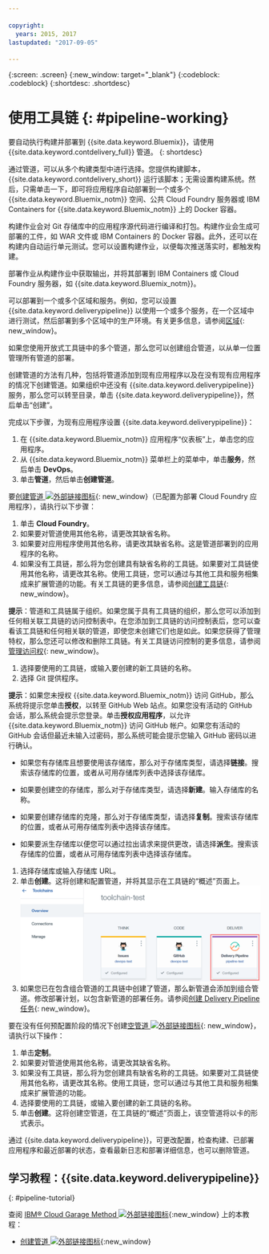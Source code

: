 ```yaml
---

copyright:
  years: 2015, 2017
lastupdated: "2017-09-05"

---
```



{:screen: .screen}
{:new_window: target="_blank"}
{:codeblock: .codeblock}
{:shortdesc: .shortdesc}

# 使用工具链 {: #pipeline-working}

要自动执行构建并部署到 {{site.data.keyword.Bluemix}}，请使用 {{site.data.keyword.contdelivery_full}} 管道。
{: shortdesc}

通过管道，可以从多个构建类型中进行选择。您提供构建脚本，{{site.data.keyword.contdelivery_short}} 运行该脚本；无需设置构建系统。然后，只需单击一下，即可将应用程序自动部署到一个或多个 {{site.data.keyword.Bluemix_notm}} 空间、公共 Cloud Foundry 服务器或 IBM Containers for {{site.data.keyword.Bluemix_notm}} 上的 Docker 容器。

构建作业会对 Git 存储库中的应用程序源代码进行编译和打包。构建作业会生成可部署的工件，如 WAR 文件或 IBM Containers 的 Docker 容器。此外，还可以在构建内自动运行单元测试。您可以设置构建作业，以便每次推送落实时，都触发构建。

部署作业从构建作业中获取输出，并将其部署到 IBM Containers 或 Cloud Foundry 服务器，如 {{site.data.keyword.Bluemix_notm}}。

可以部署到一个或多个区域和服务。例如，您可以设置 {{site.data.keyword.deliverypipeline}} 以使用一个或多个服务，在一个区域中进行测试，然后部署到多个区域中的生产环境。有关更多信息，请参阅[区域](/docs/overview/whatisbluemix.html#ov_intro_reg){: new_window}。

如果您使用开放式工具链中的多个管道，那么您可以创建组合管道，以从单一位置管理所有管道的部署。

创建管道的方法有几种，包括将管道添加到现有应用程序以及在没有现有应用程序的情况下创建管道。如果组织中还没有 {{site.data.keyword.deliverypipeline}} 服务，那么您可以转至目录，单击 {{site.data.keyword.deliverypipeline}}，然后单击“创建”。

完成以下步骤，为现有应用程序设置 {{site.data.keyword.deliverypipeline}}：

1. 在 {{site.data.keyword.Bluemix_notm}} 应用程序“仪表板”上，单击您的应用程序。
1. 从 {{site.data.keyword.Bluemix_notm}} 菜单栏上的菜单中，单击**服务**，然后单击 **DevOps**。
1. 单击**管道**，然后单击**创建管道**。

要[创建管道 ![外部链接图标](../../icons/launch-glyph.svg "外部链接图标")](https://console.bluemix.net/devops/pipelines/dashboard/create){: new_window}（已配置为部署 Cloud Foundry 应用程序），请执行以下步骤：

1. 单击 **Cloud Foundry**。
1. 如果要对管道使用其他名称，请更改其缺省名称。
1. 如果要对应用程序使用其他名称，请更改其缺省名称。这是管道部署到的应用程序的名称。
1. 如果没有工具链，那么将为您创建具有缺省名称的工具链。如果要对工具链使用其他名称，请更改其名称。使用工具链，您可以通过与其他工具和服务相集成来扩展管道的功能。有关工具链的更多信息，请参阅[创建工具链](/docs/services/ContinuousDelivery/toolchains_working.html){: new_window}。

 **提示**：管道和工具链属于组织。如果您属于具有工具链的组织，那么您可以添加到任何相关联工具链的访问控制表中。在您添加到工具链的访问控制表后，您可以查看该工具链和任何相关联的管道，即使您未创建它们也是如此。如果您获得了管理特权，那么您还可以修改和删除工具链。有关工具链访问控制的更多信息，请参阅[管理访问权](/docs/services/ContinuousDelivery/toolchains_using.html#managing_access){: new_window}。

1. 选择要使用的工具链，或输入要创建的新工具链的名称。
1. 选择 Git 提供程序。

 **提示**：如果您未授权 {{site.data.keyword.Bluemix_notm}} 访问 GitHub，那么系统将提示您单击**授权**，以转至 GitHub Web 站点。如果您没有活动的 GitHub 会话，那么系统会提示您登录。单击**授权应用程序**，以允许 {{site.data.keyword.Bluemix_notm}} 访问 GitHub 帐户。如果您有活动的 GitHub 会话但最近未输入过密码，那么系统可能会提示您输入 GitHub 密码以进行确认。

   * 如果您有存储库且想要使用该存储库，那么对于存储库类型，请选择**链接**。搜索该存储库的位置，或者从可用存储库列表中选择该存储库。

   * 如果要创建空的存储库，那么对于存储库类型，请选择**新建**。输入存储库的名称。

   * 如果要创建存储库的克隆，那么对于存储库类型，请选择**复制**。搜索该存储库的位置，或者从可用存储库列表中选择该存储库。

   * 如果要派生存储库以便您可以通过拉出请求来提供更改，请选择**派生**。搜索该存储库的位置，或者从可用存储库列表中选择该存储库。

1. 选择存储库或输入存储库 URL。
1. 单击**创建**。这将创建和配置管道，并将其显示在工具链的“概述”页面上。![“管道”卡](images/cd_pipeline.png)
1. 如果您已在包含组合管道的工具链中创建了管道，那么新管道会添加到组合管道。修改部署计划，以包含新管道的部署任务。请参阅[创建 Delivery Pipeline 任务](/docs/services/ContinuousDelivery/pipeline_deployment_plan.html#tasks_pipelineCD){: new_window}。

要在没有任何预配置阶段的情况下创建[空管道 ![外部链接图标](../../icons/launch-glyph.svg "外部链接图标")](https://console.bluemix.net/devops/pipelines/dashboard/create){: new_window}，请执行以下操作：

1. 单击**定制**。
1. 如果要对管道使用其他名称，请更改其缺省名称。
1. 如果没有工具链，那么将为您创建具有缺省名称的工具链。如果要对工具链使用其他名称，请更改其名称。使用工具链，您可以通过与其他工具和服务相集成来扩展管道的功能。
1. 选择要使用的工具链，或输入要创建的新工具链的名称。
1. 单击**创建**。这将创建空管道，在工具链的“概述”页面上，该空管道将以卡的形式表示。

通过 {{site.data.keyword.deliverypipeline}}，可更改配置，检查构建、已部署应用程序和最近部署的状态，查看最新日志和部署详细信息，也可以删除管道。

## 学习教程：{{site.data.keyword.deliverypipeline}}
{: #pipeline-tutorial}

查阅 [IBM&reg; Cloud Garage Method ![外部链接图标](../../icons/launch-glyph.svg "外部链接图标")](https://www.ibm.com/cloud/garage){:new_window} 上的本教程：
  * [创建管道 ![外部链接图标](../../icons/launch-glyph.svg "外部链接图标")](https://www.ibm.com/cloud/garage/tutorials/tutorial_first_pipeline?task=1){:new_window}
